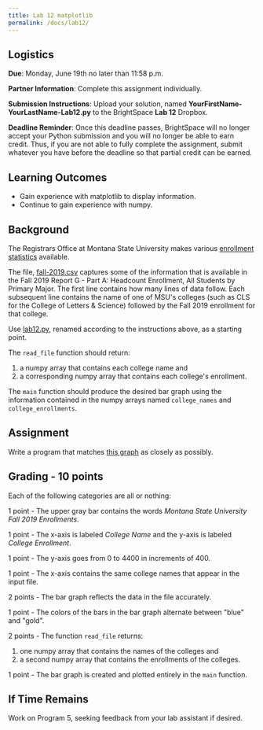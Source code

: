 ```yaml
---
title: Lab 12 matplotlib
permalink: /docs/lab12/
---
```


## Logistics
**Due**: Monday, June 19th no later than 11:58 p.m.

**Partner Information**: Complete this assignment individually.

**Submission Instructions**: Upload your solution, named **YourFirstName-YourLastName-Lab12.py** to the BrightSpace **Lab 12** Dropbox.

**Deadline Reminder**: Once this deadline passes, BrightSpace will no longer accept your Python submission and you will no longer be able to earn credit. Thus, if you are not able to fully complete the assignment, submit whatever you have before the deadline so that partial credit can be earned.

## Learning Outcomes
- Gain experience with matplotlib to display information.
- Continue to gain experience with numpy.

## Background
The Registrars Office at Montana State University makes various [enrollment statistics](https://www.montana.edu/opa/enrollment/199970/index.html) available.

The file, [fall-2019.csv](../lessons/code/fall-2019.csv) captures some of the information that is available in the Fall 2019 Report G - Part A: Headcount Enrollment, All Students by Primary Major. The first line contains how many lines of data follow. Each subsequent line contains the name of one of MSU's colleges (such as CLS for the College of Letters & Science) followed by the Fall 2019 enrollment for that college.

Use [lab12.py](../lessons/code/lab12.py), renamed according to the instructions above, as a starting point.

The `read_file` function should return:
1. a numpy array that contains each college name and
2. a corresponding numpy array that contains each college's enrollment.

The `main` function should produce the desired bar graph using the information contained in the numpy arrays named `college_names` and `college_enrollments`.

## Assignment
Write a program that matches [this graph](../lessons/code/graph.png) as closely as possibly.

## Grading - 10 points
Each of the following categories are all or nothing:

1 point - The upper gray bar contains the words *Montana State University Fall 2019 Enrollments*.

1 point - The x-axis is labeled *College Name* and the y-axis is labeled *College Enrollment*.

1 point - The y-axis goes from 0 to 4400 in increments of 400.

1 point - The x-axis contains the same college names that appear in the input file.

2 points - The bar graph reflects the data in the file accurately.

1 point - The colors of the bars in the bar graph alternate between "blue" and "gold".

2 points - The function `read_file` returns:
1. one numpy array that contains the names of the colleges and
2. a second numpy array that contains the enrollments of the colleges.

1 point - The bar graph is created and plotted entirely in the `main` function.

## If Time Remains
Work on Program 5, seeking feedback from your lab assistant if desired.